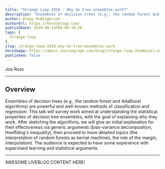 ```yaml
---
title: "Strange Loop 2019 - Why do tree ensembles work?"
description: "Ensembles of decision trees (e.g., the random forest and AdaBoost algorithms) are powerful and well-known methods of classification and regression. This talk will survey work aimed at understanding the statistical properties of decision tree ensembles, with the goal of explaining why they work. After sketching the algorithms, we will give an initial explanation for their effectiveness via generic arguments (bias-variance decomposition, Hoeffding's inequality), then proceed to more detailed topics (the interpretation of random forests as kernel machines, the role of the margin, interpolation). The audience is expected to have some experience with supervised learning and statistical arguments."
author: Blogy McBlogerson
authorUrl: https://heresblogy.com/
publishDate: 2019-09-14T00:00-10:20
tags: [
  strange-loop
]
slug: strange-loop-2019-why-do-tree-ensembles-work
heroImage: https://about.sourcegraph.com/blog/strange-loop-thumbnail-square-v2.jpg
published: false
---
```


<div className="container p-0 liveblog-presenters">
  <div className="row m-0">
      <p className=" mr-12 m-0">
        <span className="liveblog-presenters__name">Joe Ross</span>
        <a href="https://twitter.com/robusteza" target="_blank" title="Twitter"><i className="fa fa-twitter pr-2"></i></a>
        <a href="https://www.linkedin.com/in/joseph-ross-6335b297/" target="_blank" title="LinkedIn"><i className="fa fa-linkedin pr-2"></i></a>
      </p>
  </div>
</div>

---

## Overview

Ensembles of decision trees (e.g., the random forest and AdaBoost algorithms) are powerful and well-known methods of classification and regression. This talk will survey work aimed at understanding the statistical properties of decision tree ensembles, with the goal of explaining why they work. After sketching the algorithms, we will give an initial explanation for their effectiveness via generic arguments (bias-variance decomposition, Hoeffding's inequality), then proceed to more detailed topics (the interpretation of random forests as kernel machines, the role of the margin, interpolation). The audience is expected to have some experience with supervised learning and statistical arguments.

---

AWESOME LIVEBLOG CONTENT HERE!
